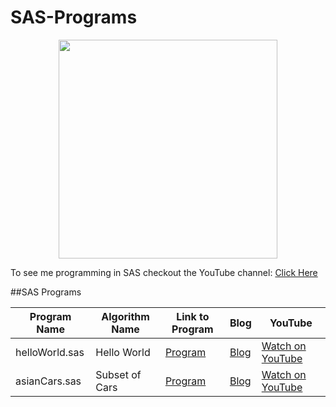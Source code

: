 # SAS-Programs

<p align="center">
  <img src="https://upload.wikimedia.org/wikipedia/commons/thumb/1/10/SAS_logo_horiz.svg/1200px-SAS_logo_horiz.svg.png" width="350"/>
</p>

To see me programming in SAS checkout the YouTube channel: <a target="_blank" href="https://www.youtube.com/playlist?list=PLBhJnyA0V0uLJ60Uz1GqppARRJyV4-zk0">Click Here</a>

##SAS Programs

Program Name | Algorithm Name| Link to Program | Blog | YouTube
--- | --- | --- | --- | ---
helloWorld.sas |  Hello World |  [Program](https://github.com/randerson112358/SAS-Programs/blob/master/helloWorld.sas) | [Blog](https://medium.com/@randerson112358/sas-programming-step-by-step-tutorial-6e15a3c73707) | [Watch on YouTube](https://www.youtube.com/watch?v=tQWcDfrDBb0&index=3&list=PLBhJnyA0V0uLJ60Uz1GqppARRJyV4-zk0&t=0s)
asianCars.sas | Subset of Cars |  [Program](https://github.com/randerson112358/SAS-Programs/blob/master/asianCars.sas) | [Blog](https://medium.com/@randerson112358/sas-programming-step-by-step-tutorial-ff529261746f) | [Watch on YouTube](https://www.youtube.com/watch?v=TGDQMSGyD4o&index=2&list=PLBhJnyA0V0uLJ60Uz1GqppARRJyV4-zk0&t=0s)
